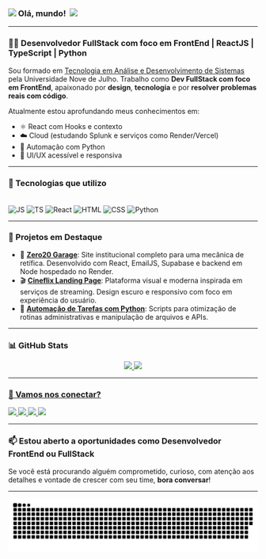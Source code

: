 ### <img src="https://github.com/TheDudeThatCode/TheDudeThatCode/blob/master/Assets/Hi.gif" width="29px"> Olá, mundo! &nbsp;<img src="https://github.com/TheDudeThatCode/TheDudeThatCode/blob/master/Assets/Earth.gif" width="24px">

---

### 👨‍💻 Desenvolvedor FullStack com foco em FrontEnd | ReactJS | TypeScript | Python

Sou formado em [Tecnologia em Análise e Desenvolvimento de Sistemas](https://www.uninove.br/cursos/ead/ead/tecnologia-analise-desenvolvimento-de-sistemas) pela Universidade Nove de Julho. Trabalho como **Dev FullStack com foco em FrontEnd**, apaixonado por **design**, **tecnologia** e por **resolver problemas reais com código**.

Atualmente estou aprofundando meus conhecimentos em:

- ⚛️ React com Hooks e contexto
- ☁️ Cloud (estudando Splunk e serviços como Render/Vercel)
- 🐍 Automação com Python
- 🎨 UI/UX acessível e responsiva

---

### 🚀 Tecnologias que utilizo

<div style="display: inline_block"><br> 
  <img align="center" alt="JS" height="40" src="https://cdn.jsdelivr.net/gh/devicons/devicon/icons/javascript/javascript-original.svg">
  <img align="center" alt="TS" height="40" src="https://cdn.jsdelivr.net/gh/devicons/devicon/icons/typescript/typescript-original.svg">
  <img align="center" alt="React" height="40" src="https://cdn.jsdelivr.net/gh/devicons/devicon/icons/react/react-original.svg">
  <img align="center" alt="HTML" height="40" src="https://cdn.jsdelivr.net/gh/devicons/devicon/icons/html5/html5-original.svg">
  <img align="center" alt="CSS" height="40" src="https://cdn.jsdelivr.net/gh/devicons/devicon/icons/css3/css3-original.svg">
  <img align="center" alt="Python" height="40" src="https://cdn.jsdelivr.net/gh/devicons/devicon/icons/python/python-original.svg">
</div>

---

### 🧩 Projetos em Destaque

- 🔧 [**Zero20 Garage**](https://github.com/seuprojeto): Site institucional completo para uma mecânica de retífica. Desenvolvido com React, EmailJS, Supabase e backend em Node hospedado no Render.
- 🎬 [**Cineflix Landing Page**](https://github.com/seuprojeto): Plataforma visual e moderna inspirada em serviços de streaming. Design escuro e responsivo com foco em experiência do usuário.
- 🐍 [**Automação de Tarefas com Python**](https://github.com/seuprojeto): Scripts para otimização de rotinas administrativas e manipulação de arquivos e APIs.

---

### 📊 GitHub Stats

<div align="center">
  <a href="https://github.com/danielrocha92">
  <img height="180em" src="https://github-readme-stats.vercel.app/api?username=danielrocha92&show_icons=true&theme=blue-green&include_all_commits=true&count_private=true"/>
  <img height="180em" src="https://github-readme-stats.vercel.app/api/top-langs/?username=danielrocha92&layout=compact&langs_count=7&theme=blue-green"/>
</div>

---

### 🤝 Vamos nos conectar?

<div> 
  <a href="https://www.linkedin.com/in/daniel-rocha-bb730133/" target="_blank">
    <img src="https://img.shields.io/badge/-LinkedIn-%230077B5?style=for-the-badge&logo=linkedin&logoColor=white">
  </a>
  <a href="mailto:danpsyero@gmail.com">
    <img src="https://img.shields.io/badge/-Gmail-%23333?style=for-the-badge&logo=gmail&logoColor=white">
  </a>
  <a href="https://discord.gg/danielrocha92#4038" target="_blank">
    <img src="https://img.shields.io/badge/Discord-7289DA?style=for-the-badge&logo=discord&logoColor=white">
  </a>
  <a href="https://www.instagram.com/px_danni/" target="_blank">
    <img src="https://img.shields.io/badge/-Instagram-%23E4405F?style=for-the-badge&logo=instagram&logoColor=white">
  </a>
</div>

---

### 📫 Estou aberto a oportunidades como Desenvolvedor FrontEnd ou FullStack

Se você está procurando alguém comprometido, curioso, com atenção aos detalhes e vontade de crescer com seu time, **bora conversar**!

---

![Snake animation](https://github.com/danielrocha92/danielrocha92/blob/main/dist/github-contribution-grid-snake-dark.svg)

